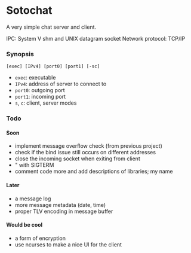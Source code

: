 # Sotochat

A very simple chat server and client.

IPC: System V shm and UNIX datagram socket
Network protocol: TCP/IP

### Synopsis
`[exec] [IPv4] [port0] [port1] [-sc]`
- `exec`: executable
- `IPv4`: address of server to connect to
- `port0`: outgoing port
- `port1`: incoming port
- `s`, `c`: client, server modes

### Todo

#### Soon
- implement message overflow check (from previous project)
- check if the bind issue still occurs on different addresses
- close the incoming socket when exiting from client
- " with SIGTERM
- comment code more and add descriptions of libraries; my name

#### Later
- a message log
- more message metadata (date, time)
- proper TLV encoding in message buffer

#### Would be cool
- a form of encryption
- use ncurses to make a nice UI for the client 
